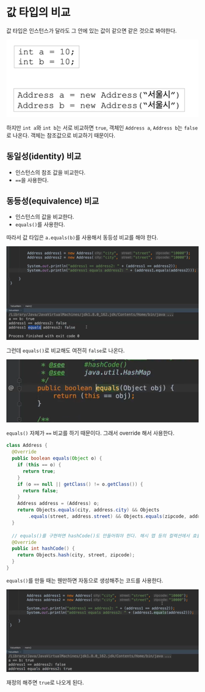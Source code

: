 # 값 타입의 비교

값 타입은 인스턴스가 달라도 그 안에 있는 값이 같으면 같은 것으로 봐야한다.

![](../../.gitbook/assets/kimyounghan-orm-jpa/09/screenshot%202021-04-03%20오후%201.11.47.png)

하지만 `int a`와 `int b`는 서로 비교하면 `true`, 객체인 `Address a`, `Address b`는 `false`로 나온다. 객체는 참조값으로 비교하기 때문이다.

## 동일성(identity) 비교 

- 인스턴스의 참조 값을 비교한다.
- `==`을 사용한다.

## 동등성(equivalence) 비교

- 인스턴스의 값을 비교한다.
- `equals()`를 사용한다.

따라서 값 타입은 `a.equals(b)`를 사용해서 동등성 비교를 해야 한다.

![](../../.gitbook/assets/kimyounghan-orm-jpa/09/screenshot%202021-04-03%20오후%201.35.09.png)

그런데 `equals()`로 비교해도 여전히 `false`로 나온다.

![](../../.gitbook/assets/kimyounghan-orm-jpa/09/screenshot%202021-04-03%20오후%201.35.22.png)

`equals()` 자체가 `==` 비교를 하기 때문이다. 그래서 override 해서 사용한다.

```java
class Address {
  @Override
  public boolean equals(Object o) {
    if (this == o) {
      return true;
    }
    if (o == null || getClass() != o.getClass()) {
      return false;
    }
    Address address = (Address) o;
    return Objects.equals(city, address.city) && Objects
        .equals(street, address.street) && Objects.equals(zipcode, address.zipcode);
  }

  // equals()를 구현하면 hashCode()도 만들어줘야 한다. 해시 맵 등의 컬렉션에서 효율적으로 사용할 수 있다.
  @Override
  public int hashCode() {
    return Objects.hash(city, street, zipcode);
  }
}
```

`equals()`를 만들 때는 웬만하면 자동으로 생성해주는 코드를 사용한다.

![](../../.gitbook/assets/kimyounghan-orm-jpa/09/screenshot%202021-04-03%20오후%201.39.58.png)

재정의 해주면 `true`로 나오게 된다.

